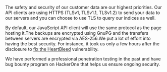 The safety and security of our customer data are our highest priorities. Our API clients are using HTTPS (TLSv1, TLSv1.1, TLSv1.2) to send your data to our servers and you can choose to use TLS to query our indices as well.

By default, our JavaScript API client will use the same protocol as the page hosting it.The backups are encrypted using GnuPG and the transfers between servers are encrypted via AES-256.We put a lot of effort into having the best security. For instance, it took us only a few hours after the disclosure to [fix the HeartBleed](http://blog.algolia.com/dealing-openssl-security-issue/) vulnerability.  

We have performed a professional penetration testing in the past and have bug bounty program on HackerOne that helps us ensure ongoing security.